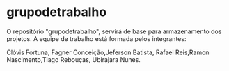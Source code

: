 grupodetrabalho
===============

O repositório "grupodetrabalho", servirá de base para armazenamento dos projetos.
A equipe de trabalho está formada pelos integrantes:

Clóvis Fortuna, Fagner Conceição,Jeferson Batista, Rafael Reis,Ramon Nascimento,Tiago Rebouças, Ubirajara Nunes.
